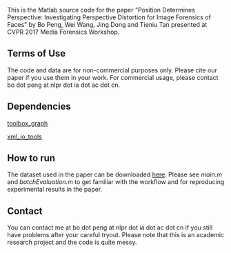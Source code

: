 This is the Matlab source code for the paper "Position Determines Perspective: Investigating Perspective Distortion for Image Forensics of Faces" by Bo Peng, Wei Wang, Jing Dong and Tieniu Tan presented at CVPR 2017 Media Forensics Workshop.

## Terms of Use
The code and data are for non-commercial purposes only. Please cite our paper if you use them in your work. For commercial usage, please contact bo dot peng at nlpr dot ia dot ac dot cn.

## Dependencies
[toolbox_graph](https://cn.mathworks.com/matlabcentral/fileexchange/5355-toolbox-graph)

[xml_io_tools](https://cn.mathworks.com/matlabcentral/fileexchange/12907-xml-io-tools)

## How to run
The dataset used in the paper can be downloaded [here](http://159.226.21.173/owncloud/index.php/s/CGn4p6IhbQyjNPZ). Please see *main.m* and *batchEvaluation.m* to get familiar with the workflow and for reproducing experimental results in the paper.

## Contact
You can contact me at bo dot peng at nlpr dot ia dot ac dot cn if you still have problems after your careful tryout. Please note that this is an academic research project and the code is quite messy.
